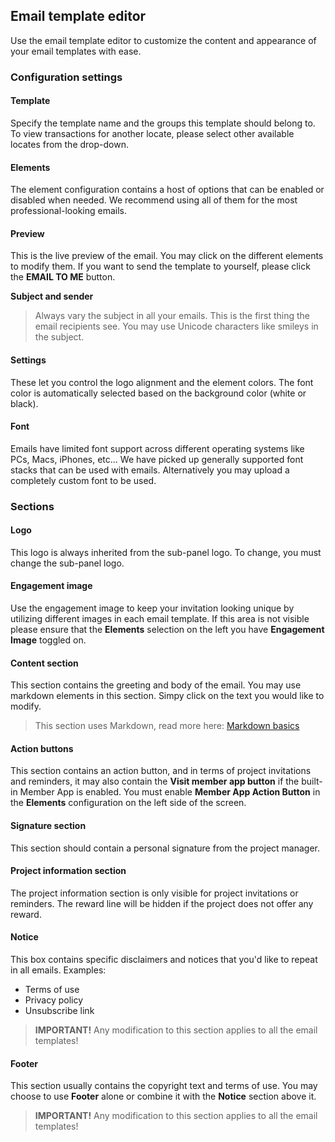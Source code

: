 ## Email template editor
Use the email template editor to customize the content and appearance of your email templates with ease. 

### Configuration settings

#### Template
Specify the template name and the groups this template should belong to. To view transactions for another locate, please select other available locates from the drop-down.

#### Elements
The element configuration contains a host of options that can be enabled or disabled when needed. We recommend using all of them for the most professional-looking emails.

#### Preview
This is the live preview of the email. You may click on the different elements to modify them. If you want to send the template to yourself, please click the **EMAIL TO ME** button.

**Subject and sender**

> Always vary the subject in all your emails. This is the first thing the email recipients see. You may use Unicode characters like smileys in the subject.

#### Settings
These let you control the logo alignment and the element colors. The font color is automatically selected based on the background color (white or black).

#### Font
Emails have limited font support across different operating systems like PCs, Macs, iPhones, etc... We have picked up generally supported font stacks that can be used with emails. Alternatively you may upload a completely custom font to be used. 

### Sections

#### Logo
This logo is always inherited from the sub-panel logo. To change, you must change the sub-panel logo.

#### Engagement image
Use the engagement image to keep your invitation looking unique by utilizing different images in each email template. If this area is not visible please ensure that the **Elements** selection on the left you have **Engagement Image** toggled on.

#### Content section
This section contains the greeting and body of the email. You may use markdown elements in this section. Simpy click on the text you would like to modify.

> This section uses Markdown, read more here: [Markdown basics](https://www.markdownguide.org/basic-syntax/#overview)

#### Action buttons
This section contains an action button, and in terms of project invitations and reminders, it may also contain the **Visit member app button** if the built-in Member App is enabled. You must enable **Member App Action Button** in the **Elements** configuration on the left side of the screen.

#### Signature section
This section should contain a personal signature from the project manager.

#### Project information section
The project information section is only visible for project invitations or reminders. The reward line will be hidden if the project does not offer any reward.

#### Notice
This box contains specific disclaimers and notices that you'd like to repeat in all emails. Examples:

- Terms of use
- Privacy policy
- Unsubscribe link

> **IMPORTANT!** Any modification to this section applies to all the email templates!

#### Footer
This section usually contains the copyright text and terms of use. You may choose to use **Footer** alone or combine it with the **Notice** section above it.

> **IMPORTANT!** Any modification to this section applies to all the email templates!

